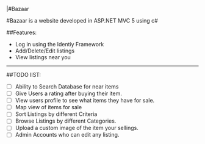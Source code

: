 |#Bazaar

#Bazaar is a website developed in ASP.NET MVC 5 using c#

##Features:
* Log in using the Identiy Framework
* Add/Delete/Edit listings
* View listings near you
---

##TODO lIST:
- [ ] Ability to Search Database for near items
- [ ] Give Users a rating after buying their item.
- [ ] View users profile to see what items they have for sale.
- [ ] Map view of items for sale
- [ ] Sort Listings by different Criteria
- [ ] Browse Listings by different Categories.
- [ ] Upload a custom image of the item your sellings.
- [ ] Admin Accounts who can edit any listing.

